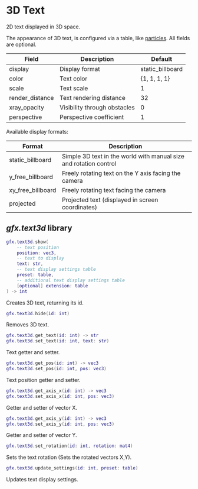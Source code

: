 # 3D Text

2D text displayed in 3D space.

The appearance of 3D text, is configured via a table, like [particles](particles.md). All fields are optional.

| Field           | Description                  | Default          |
| --------------- | ---------------------------- | ---------------- |
| display         | Display format               | static_billboard |
| color           | Text color                   | {1, 1, 1, 1}     |
| scale           | Text scale                   | 1                |
| render_distance | Text rendering distance      | 32               |
| xray_opacity    | Visibility through obstacles | 0                |
| perspective     | Perspective coefficient      | 1                |

Available display formats:

| Format            | Description                                                       |
| ----------------- | ----------------------------------------------------------------- |
| static_billboard  | Simple 3D text in the world with manual size and rotation control |
| y_free_billboard  | Freely rotating text on the Y axis facing the camera              |
| xy_free_billboard | Freely rotating text facing the camera                            |
| projected         | Projected text (displayed in screen coordinates)                  |

## *gfx.text3d* library

```lua
gfx.text3d.show(
    -- text position
    position: vec3,
    -- text to display
    text: str,
    -- text display settings table
    preset: table,
    -- additional text display settings table
    [optional] extension: table
) -> int
```

Creates 3D text, returning its id.

```lua
gfx.text3d.hide(id: int)
```

Removes 3D text.

```lua
gfx.text3d.get_text(id: int) -> str
gfx.text3d.set_text(id: int, text: str)
```

Text getter and setter.

```lua
gfx.text3d.get_pos(id: int) -> vec3
gfx.text3d.set_pos(id: int, pos: vec3)
```

Text position getter and setter.

```lua
gfx.text3d.get_axis_x(id: int) -> vec3
gfx.text3d.set_axis_x(id: int, pos: vec3)
```

Getter and setter of vector X.

```lua
gfx.text3d.get_axis_y(id: int) -> vec3
gfx.text3d.set_axis_y(id: int, pos: vec3)
```

Getter and setter of vector Y.

```lua
gfx.text3d.set_rotation(id: int, rotation: mat4)
```

Sets the text rotation (Sets the rotated vectors X,Y).

```lua
gfx.text3d.update_settings(id: int, preset: table)
```

Updates text display settings.
